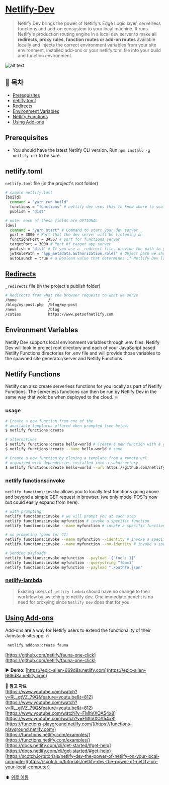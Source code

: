 # [Netlify-Dev](https://github.com/netlify/cli/blob/master/docs/netlify-dev.md#netlify-functions)

> Netlify Dev brings the power of Netlify's Edge Logic layer, serverless functions and add-on ecosystem to your local machine. It runs Netlify's production routing engine in a local dev server to make all **redirects, proxy rules, function routes or add-on routes** available locally and injects the correct environment variables from your site environment, installed add-ons or your netlify.toml file into your build and function environment.

![alt text](https://www.freecodecamp.org/news/content/images/2019/09/ASCCII-ART.png)

## :page_facing_up: 목차
* [Prerequisites](#prerequisites)
* [netlify.toml](#netlify.toml)
* [Redirects](#redirects)
* [Environment Variables](#environment-variables)
* [Netlify Functions](#netlify-functions)
* [Using Add-ons](#using-add-ons)


## Prerequisites
* You should have the latest Netlify CLI version. Run `npm install -g netlify-cli` to be sure.


## netlify.toml
`netlify.toml` file (in the project's root folder)   
```bash
# sample netlify.toml
[build]
  command = "yarn run build"
  functions = "functions" # netlify dev uses this to know where to scaffold and serve your functions
  publish = "dist"

# note: each of these fields are OPTIONAL
[dev]
  command = "yarn start" # Command to start your dev server
  port = 3000 # Port that the dev server will be listening on
  functionsPort = 34567 # port for functions server
  targetPort = 3000 # Port of target app server
  publish = "dist" # If you use a _redirect file, provide the path to your static content folder
  jwtRolePath = "app_metadata.authorization.roles" # Object path we should look for role values for JWT based redirects
  autoLaunch = true # a Boolean value that determines if Netlify Dev launches the local server address in your browser
  ```

## [Redirects](https://docs.netlify.com/routing/redirects/#syntax-for-the-redirects-file)
`_redirects` file (in the project's publish folder)

```bash
# Redirects from what the browser requests to what we serve
/home              /
/blog/my-post.php  /blog/my-post  
/news              /blog
/cuties            https://www.petsofnetlify.com
```

## Environment Variables
Netlify Dev supports local environment variables through .env files. Netlify Dev will look in project root directory and each of your JavaScript based Netlify Functions directories for .env file and will provide those variables to the spawned site generator/server and Netlify Functions.

## Netlify Functions
Netlify can also create serverless functions for you locally as part of Netlify Functions. The serverless functions can then be run by Netlify Dev in the same way that wold be when deployed to the cloud. :fire:

### usage
```bash
# Create a new function from one of the
# available templates offered when prompted (see below)
$ netlify functions:create

# alternatives
$ netlify functions:create hello-world # Create a new function with a given name
$ netlify functions:create --name hello-world # same

# Create a new function by cloning a template from a remote url
# organised with dependencies installed into a subdirectory
$ netlify functions:create hello-world --url https://github.com/netlify-labs/all-the-functions/tree/master/functions/9-using-middleware
```
### netlify functions:invoke
`netlify functions:invoke` allows you to locally test functions going above and beyond a simple GET request in browser. (we only model POSTs now but could easily expand from here).

```bash
# with prompting
netlify functions:invoke # we will prompt you at each step
netlify functions:invoke myfunction # invoke a specific function
netlify functions:invoke --name myfunction # invoke a specific function

# no prompting (good for CI)
netlify functions:invoke --name myfunction --identity # invoke a specific function with netlify identity headers
netlify functions:invoke --name myfunction --no-identity # invoke a specific function without netlify identity headers

# sending payloads
netlify functions:invoke myfunction --payload '{"foo": 1}'
netlify functions:invoke myfunction --querystring "foo=1"
netlify functions:invoke myfunction --payload "./pathTo.json"
```

### [netlify-lambda](https://github.com/netlify/netlify-lambda)
> Existing users of `netlify-lambda` should have no change to their workflow by switching to netlify dev. One immediate benefit is no need for proxying since `Netlify Dev` does that for you.


## [Using Add-ons](https://docs.netlify.com/partner-add-ons/get-started/)
Add-ons are a way for Netlify users to extend the functionality of their Jamstack site/app. :fire:   
```bash
 netlify addons:create fauna
 ```
 
[https://github.com/netlify/fauna-one-click](https://github.com/netlify/fauna-one-click)   

:arrow_forward: **Demo**: [https://epic-allen-669d8a.netlify.com](https://epic-allen-669d8a.netlify.com)

:memo: **참고 자료**   
[https://www.youtube.com/watch?v=RL_gtVZ_79Q&feature=youtu.be&t=812](https://www.youtube.com/watch?v=RL_gtVZ_79Q&feature=youtu.be&t=812)   
[https://www.youtube.com/watch?v=FMhVXOA54x8](https://www.youtube.com/watch?v=FMhVXOA54x8)   
[https://functions-playground.netlify.com/](https://functions-playground.netlify.com/)   
[https://functions.netlify.com/examples/](https://functions.netlify.com/examples/)   
[https://docs.netlify.com/cli/get-started/#get-help](https://docs.netlify.com/cli/get-started/#get-help)   
[https://scotch.io/tutorials/netlify-dev-the-power-of-netlify-on-your-local-computer](https://scotch.io/tutorials/netlify-dev-the-power-of-netlify-on-your-local-computer)   
   
:arrow_up: [위로 이동](#netlify-dev)

